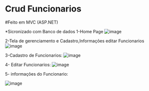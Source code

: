 # Crud Funcionarios

#Feito em MVC (ASP.NET)

*Sicronizado com Banco de dados
1-Home Page 
![image](https://github.com/Joaovictoraparecido/Crud-Cadastro-De-Funcionario/assets/115484907/5285e1f8-4992-4cb0-b7f3-2dd8a8ddb527)

2-Tela de gerenciamento e Cadastro,Informações editar  Funcionarios
![image](https://github.com/Joaovictoraparecido/Crud-Cadastro-De-Funcionario/assets/115484907/846d0e7e-00c6-4d5a-bf03-91101b514d48)

3-Cadastro de Funcionarios:
![image](https://github.com/Joaovictoraparecido/Crud-Cadastro-De-Funcionario/assets/115484907/4e7b278b-3066-45b1-9061-91903aa5b2e2)

4- Editar Funcionarios:
![image](https://github.com/Joaovictoraparecido/Crud-Cadastro-De-Funcionario/assets/115484907/ba263e19-ea8e-4a55-890d-fcb8614567ad)

5- informações do Funcionario:

![image](https://github.com/Joaovictoraparecido/Crud-Cadastro-De-Funcionario/assets/115484907/ddf6892f-7b04-4d29-9936-f403cb7eb6f2)
